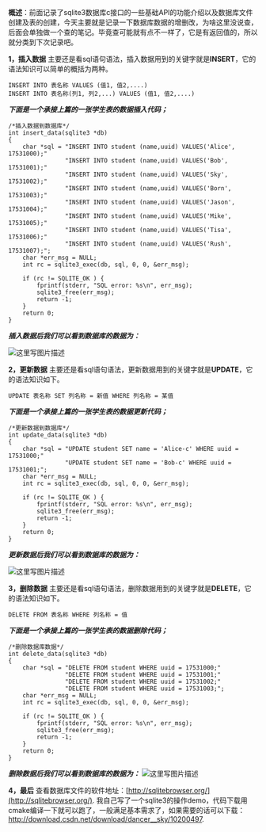 

**概述**：前面记录了sqlite3数据库c接口的一些基础API的功能介绍以及数据库文件创建及表的创建，今天主要就是记录一下数据库数据的增删改，为啥这里没说查，后面会单独做一个查的笔记。毕竟查可能就有点不一样了，它是有返回值的，所以就分类到下次记录吧。

**1，插入数据**
	主要还是看sql语句语法，插入数据用到的关键字就是**INSERT**，它的语法知识可以简单的概括为两种。

```
INSERT INTO 表名称 VALUES (值1, 值2,....)
INSERT INTO 表名称(列1, 列2,...) VALUES (值1, 值2,....)
```

***下面是一个承接上篇的一张学生表的数据插入代码；***

```
/*插入数据到数据库*/
int insert_data(sqlite3 *db)
{
	char *sql = "INSERT INTO student (name,uuid) VALUES('Alice', 17531000);" 
                "INSERT INTO student (name,uuid) VALUES('Bob', 17531001);" 
                "INSERT INTO student (name,uuid) VALUES('Sky', 17531002);" 
                "INSERT INTO student (name,uuid) VALUES('Born', 17531003);" 
                "INSERT INTO student (name,uuid) VALUES('Jason', 17531004);" 
                "INSERT INTO student (name,uuid) VALUES('Mike', 17531005);" 
                "INSERT INTO student (name,uuid) VALUES('Tisa', 17531006);" 
                "INSERT INTO student (name,uuid) VALUES('Rush', 17531007);";
	char *err_msg = NULL;
	int rc = sqlite3_exec(db, sql, 0, 0, &err_msg);
    
    if (rc != SQLITE_OK ) { 
        fprintf(stderr, "SQL error: %s\n", err_msg);
        sqlite3_free(err_msg);         
        return -1;
    } 
    return 0;
}
```
***插入数据后我们可以看到数据库的数据为：***

![这里写图片描述](http://img.blog.csdn.net/20180112110229629?watermark/2/text/aHR0cDovL2Jsb2cuY3Nkbi5uZXQvRGFuY2VyX19Ta3k=/font/5a6L5L2T/fontsize/400/fill/I0JBQkFCMA==/dissolve/70/gravity/SouthEast)

**2，更新数据**
	主要还是看sql语句语法，更新数据用到的关键字就是**UPDATE**，它的语法知识如下。

```
UPDATE 表名称 SET 列名称 = 新值 WHERE 列名称 = 某值
```

***下面是一个承接上篇的一张学生表的数据更新代码；***

```
/*更新数据到数据库*/
int update_data(sqlite3 *db)
{
	char *sql = "UPDATE student SET name = 'Alice-c' WHERE uuid = 17531000;" 
				"UPDATE student SET name = 'Bob-c' WHERE uuid = 17531001;";
	char *err_msg = NULL;
	int rc = sqlite3_exec(db, sql, 0, 0, &err_msg);
    
    if (rc != SQLITE_OK ) { 
        fprintf(stderr, "SQL error: %s\n", err_msg);
        sqlite3_free(err_msg);        
        return -1;
    } 
    return 0;
}
```
***更新数据后我们可以看到数据库的数据为：***

![这里写图片描述](http://img.blog.csdn.net/20180112110449164?watermark/2/text/aHR0cDovL2Jsb2cuY3Nkbi5uZXQvRGFuY2VyX19Ta3k=/font/5a6L5L2T/fontsize/400/fill/I0JBQkFCMA==/dissolve/70/gravity/SouthEast)

**3，删除数据**
	主要还是看sql语句语法，删除数据用到的关键字就是**DELETE**，它的语法知识如下。

```
DELETE FROM 表名称 WHERE 列名称 = 值
```

***下面是一个承接上篇的一张学生表的数据删除代码；***
```
/*删除数据库数据*/
int delete_data(sqlite3 *db)
{
	char *sql = "DELETE FROM student WHERE uuid = 17531000;" 
				"DELETE FROM student WHERE uuid = 17531001;"
				"DELETE FROM student WHERE uuid = 17531002;"
				"DELETE FROM student WHERE uuid = 17531003;";
	char *err_msg = NULL;
	int rc = sqlite3_exec(db, sql, 0, 0, &err_msg);
    
    if (rc != SQLITE_OK ) { 
        fprintf(stderr, "SQL error: %s\n", err_msg);
        sqlite3_free(err_msg);        
        return -1;
    } 
    return 0;
}
```
***删除数据后我们可以看到数据库的数据为：***
![这里写图片描述](http://img.blog.csdn.net/20180112110822621?watermark/2/text/aHR0cDovL2Jsb2cuY3Nkbi5uZXQvRGFuY2VyX19Ta3k=/font/5a6L5L2T/fontsize/400/fill/I0JBQkFCMA==/dissolve/70/gravity/SouthEast)

**4，最后**
	查看数据库文件的软件地址：[http://sqlitebrowser.org/](http://sqlitebrowser.org/).
	我自己写了一个sqlite3的操作demo，代码下载用cmake编译一下就可以跑了，一般满足基本需求了，如果需要的话可以下载：http://download.csdn.net/download/dancer__sky/10200497.

 

